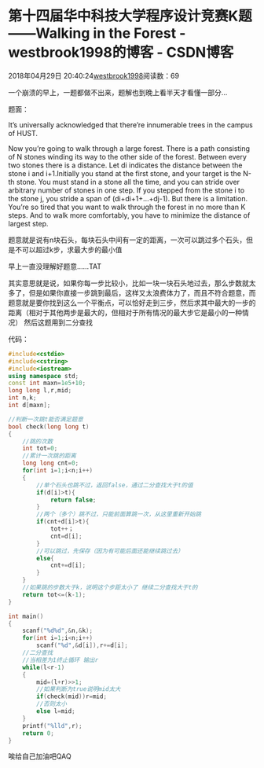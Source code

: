 # 第十四届华中科技大学程序设计竞赛K题——Walking in the Forest - westbrook1998的博客 - CSDN博客





2018年04月29日 20:40:24[westbrook1998](https://me.csdn.net/westbrook1998)阅读数：69








一个崩溃的早上，一题都做不出来，题解也到晚上看半天才看懂一部分…

题面：

> 
It’s universally acknowledged that there’re innumerable trees in the campus of HUST. 

  Now you’re going to walk through a large forest. There is a path consisting of N stones winding its way to the other side of the forest. Between every two stones there is a distance. Let di indicates the distance between the stone i and i+1.Initially you stand at the first stone, and your target is the N-th stone. You must stand in a stone all the time, and you can stride over arbitrary number of stones in one step. If you stepped from the stone i to the stone j, you stride a span of (di+di+1+…+dj-1). But there is a limitation. You’re so tired that you want to walk through the forest in no more than K steps. And to walk more comfortably, you have to minimize the distance of largest step.


题意就是说有n块石头，每块石头中间有一定的距离，一次可以跳过多个石头，但是不可以超过k步，求最大步的最小值 

早上一直没理解好题意……TAT 

其实意思就是说，如果你每一步比较小，比如一块一块石头地过去，那么步数就太多了，但是如果你直接一步跳到最后，这样又太浪费体力了，而且不符合题意，而题意就是要你找到这么一个平衡点，可以恰好走到三步，然后求其中最大的一步的距离（相对于其他两步是最大的，但相对于所有情况的最大步它是最小的一种情况）
然后这题用到二分查找 

代码：

```cpp
#include<cstdio>
#include<cstring>
#include<iostream>
using namespace std;
const int maxn=1e5+10;
long long l,r,mid;
int n,k;
int d[maxn];

//判断一次跳t能否满足题意
bool check(long long t)
{
    //跳的次数
    int tot=0;
    //累计一次跳的距离
    long long cnt=0;
    for(int i=1;i<n;i++)
    {
        //单个石头也跳不过，返回false，通过二分查找大于t的值
        if(d[i]>t){
            return false;
        }
        //两个（多个）跳不过，只能前面算跳一次，从这里重新开始跳
        if(cnt+d[i]>t){
            tot++；
            cnt=d[i];
        }
        //可以跳过，先保存（因为有可能后面还能继续跳过去）
        else{
            cnt+=d[i];
        }
    }
    //如果跳的步数大于k，说明这个步距太小了 继续二分查找大于t的
    return tot<=(k-1);
}

int main()
{
    scanf("%d%d",&n,&k); 
    for(int i=1;i<n;i++)
        scanf("%d",&d[i]),r+=d[i];
    //二分查找
    //当相差为1终止循环 输出r
    while(l<r-1)
    {
        mid=(l+r)>>1;
        //如果判断为true说明mid太大
        if(check(mid))r=mid;
        //否则太小
        else l=mid;
    }
    printf("%lld",r);
    return 0;
}
```

唉给自己加油吧QAQ




